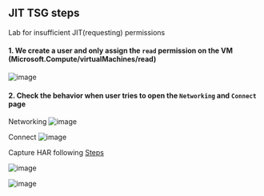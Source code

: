 ## JIT TSG steps
Lab for insufficient JIT(requesting) permissions
#### 1. We create a user and only assign the `read` permission on the VM (Microsoft.Compute/virtualMachines/read)
![image](https://user-images.githubusercontent.com/96930989/212519542-60efd0a3-76b7-4fef-b0e6-83d86564a447.png)
#### 2. Check the behavior when user tries to open the `Networking` and `Connect` page

Networking
![image](https://user-images.githubusercontent.com/96930989/212519656-0f521b7a-1195-48fc-b3eb-a7631acf6446.png)

Connect
![image](https://user-images.githubusercontent.com/96930989/212519676-765255fb-0a85-4339-ab6f-597811f93115.png)

Capture HAR following [Steps](https://github.com/guguji666666/Logs-tracing/tree/main/HAR)

![image](https://user-images.githubusercontent.com/96930989/212519779-67fff511-e693-4dec-bdb1-ca5bcd709e9b.png)

![image](https://user-images.githubusercontent.com/96930989/212519869-4681be02-fbf7-4b40-b1cc-e00e69d874df.png)

